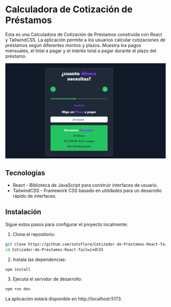 # Calculadora de Cotización de Préstamos
Esta es una Calculadora de Cotización de Préstamos construida con React y TailwindCSS. La aplicación permite a los usuarios calcular cotizaciones de préstamos según diferentes montos y plazos. Muestra los pagos mensuales, el total a pagar y el interés total a pagar durante el plazo del préstamo.

![cotizador-web](https://github.com/sotoflore/Cotizador-de-Prestamos-React-TailwindCSS/blob/main/public/web-app.png)

## Tecnologías 
- React - Biblioteca de JavaScript para construir interfaces de usuario.
- TailwindCSS - Framework CSS basado en utilidades para un desarrollo rápido de interfaces.

## Instalación
Sigue estos pasos para configurar el proyecto localmente:

1. Clona el repositorio:

  ```bash
  git clone https://github.com/sotoflore/Cotizador-de-Prestamos-React-TailwindCSS.git
  cd Cotizador-de-Prestamos-React-TailwindCSS
```

2. Instala las dependencias:

  ```bash
  npm install
  ```
3. Ejecuta el servidor de desarrollo:

  ```bash
  npm run dev
```
  La aplicación estará disponible en http://localhost:5173.
